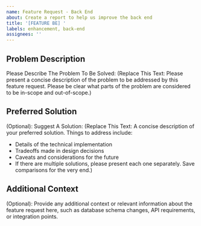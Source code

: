 ```yaml
---
name: Feature Request - Back End
about: Create a report to help us improve the back end
title: '[FEATURE BE] '
labels: enhancement, back-end
assignees: ''
---
```


## Problem Description
Please Describe The Problem To Be Solved:
(Replace This Text: Please present a concise description of the problem to be addressed by this feature request. Please be clear what parts of the problem are considered to be in-scope and out-of-scope.)

## Preferred Solution
(Optional): Suggest A Solution:
(Replace This Text: A concise description of your preferred solution. Things to address include:

- Details of the technical implementation
- Tradeoffs made in design decisions
- Caveats and considerations for the future
- If there are multiple solutions, please present each one separately. Save comparisons for the very end.)

## Additional Context
(Optional): Provide any additional context or relevant information about the feature request here, such as database schema changes, API requirements, or integration points.

